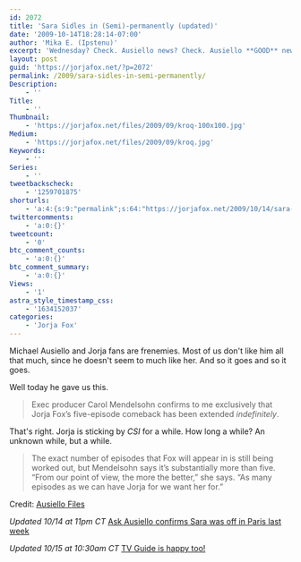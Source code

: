 ```yaml
---
id: 2072
title: 'Sara Sidles in (Semi)-permanently (updated)'
date: '2009-10-14T18:28:14-07:00'
author: 'Mika E. (Ipstenu)'
excerpt: 'Wednesday? Check. Ausiello news? Check. Ausiello **GOOD** news!? That''s right, Jorja''s sticking around for the foreseeable future.  You may commence the celebration. <em>Updated 10/14 at 11pm CT & 10/15 at 10:30am CT</em>'
layout: post
guid: 'https://jorjafox.net/?p=2072'
permalink: /2009/sara-sidles-in-semi-permanently/
Description:
    - ''
Title:
    - ''
Thumbnail:
    - 'https://jorjafox.net/files/2009/09/kroq-100x100.jpg'
Medium:
    - 'https://jorjafox.net/files/2009/09/kroq.jpg'
Keywords:
    - ''
Series:
    - ''
tweetbackscheck:
    - '1259701875'
shorturls:
    - 'a:4:{s:9:"permalink";s:64:"https://jorjafox.net/2009/10/14/sara-sidles-in-semi-permanently/";s:7:"tinyurl";s:26:"http://tinyurl.com/ykpfqzj";s:4:"isgd";s:18:"http://is.gd/52WiK";s:5:"bitly";s:19:"http://bit.ly/cEqeX";}'
twittercomments:
    - 'a:0:{}'
tweetcount:
    - '0'
btc_comment_counts:
    - 'a:0:{}'
btc_comment_summary:
    - 'a:0:{}'
Views:
    - '1'
astra_style_timestamp_css:
    - '1634152037'
categories:
    - 'Jorja Fox'
---
```


Michael Ausiello and Jorja fans are frenemies.  Most of us don't like him all that much, since he doesn't seem to much like her.  And so it goes and so it goes.

Well today he gave us this.

<blockquote>Exec producer Carol Mendelsohn confirms to me exclusively that Jorja Fox’s five-episode comeback has been extended <em>indefinitely</em>.</blockquote>

That's right.  Jorja is sticking by <em>CSI</em> for a while. How long a while? An unknown while, but a while.

<blockquote>The exact number of episodes that Fox will appear in is still being worked out, but Mendelsohn says it’s substantially more than five. “From our point of view, the more the better,” she says. “As many episodes as we can have Jorja for we want her for.”</blockquote>

Credit: <a href="http://ausiellofiles.ew.com/2009/10/14/exclusive-jorja-fox-makes-her-csi-return-more-permanent/">Ausiello Files</a>

<em>Updated 10/14 at 11pm CT</em>
<a href="http://ausiellofiles.ew.com/2009/10/14/ask-ausiello-spoilers-on-ncis-house-greys-csi-and-more/">Ask Ausiello confirms Sara was off in Paris last week</a>

<em>Updated 10/15 at 10:30am CT</em>
<a href="http://www.tvguide.com/News/Fox-CSI-Returning-1010882.aspx">TV Guide is happy too!</a>
